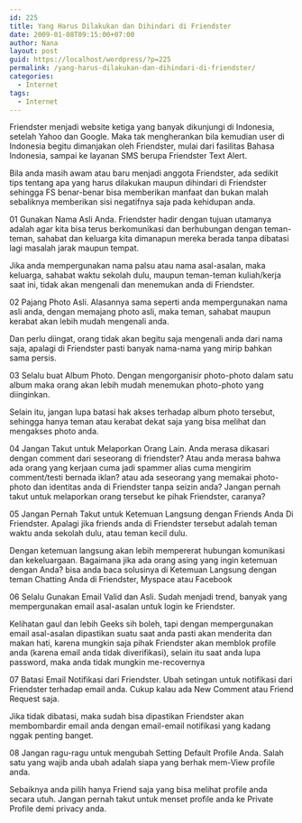 ```yaml
---
id: 225
title: Yang Harus Dilakukan dan Dihindari di Friendster
date: 2009-01-08T09:15:00+07:00
author: Nana
layout: post
guid: https://localhost/wordpress/?p=225
permalink: /yang-harus-dilakukan-dan-dihindari-di-friendster/
categories:
  - Internet
tags:
  - Internet
---
```

Friendster menjadi website ketiga yang banyak dikunjungi di Indonesia, setelah Yahoo dan Google. Maka tak mengherankan bila kemudian user di Indonesia begitu dimanjakan oleh Friendster, mulai dari fasilitas Bahasa Indonesia, sampai ke layanan SMS berupa Friendster Text Alert.

Bila anda masih awam atau baru menjadi anggota Friendster, ada sedikit tips tentang apa yang harus dilakukan maupun dihindari di Friendster sehingga FS benar-benar bisa memberikan manfaat dan bukan malah sebaliknya memberikan sisi negatifnya saja pada kehidupan anda.

01 Gunakan Nama Asli Anda. Friendster hadir dengan tujuan utamanya adalah agar kita bisa terus berkomunikasi dan berhubungan dengan teman-teman, sahabat dan keluarga kita dimanapun mereka berada tanpa dibatasi lagi masalah jarak maupun tempat.

Jika anda mempergunakan nama palsu atau nama asal-asalan, maka keluarga, sahabat waktu sekolah dulu, maupun teman-teman kuliah/kerja saat ini, tidak akan mengenali dan menemukan anda di Friendster.

02 Pajang Photo Asli. Alasannya sama seperti anda mempergunakan nama asli anda, dengan memajang photo asli, maka teman, sahabat maupun kerabat akan lebih mudah mengenali anda.

Dan perlu diingat, orang tidak akan begitu saja mengenali anda dari nama saja, apalagi di Friendster pasti banyak nama-nama yang mirip bahkan sama persis.

03 Selalu buat Album Photo. Dengan mengorganisir photo-photo dalam satu album maka orang akan lebih mudah menemukan photo-photo yang diinginkan.

Selain itu, jangan lupa batasi hak akses terhadap album photo tersebut, sehingga hanya teman atau kerabat dekat saja yang bisa melihat dan mengakses photo anda.

04 Jangan Takut untuk Melaporkan Orang Lain. Anda merasa dikasari dengan comment dari seseorang di friendster? Atau anda merasa bahwa ada orang yang kerjaan cuma jadi spammer alias cuma mengirim comment/testi bernada iklan? atau ada seseorang yang memakai photo-photo dan identitas anda di Friendster tanpa seizin anda? Jangan pernah takut untuk melaporkan orang tersebut ke pihak Friendster, caranya?

05 Jangan Pernah Takut untuk Ketemuan Langsung dengan Friends Anda Di Friendster. Apalagi jika friends anda di Friendster tersebut adalah teman waktu anda sekolah dulu, atau teman kecil dulu.

Dengan ketemuan langsung akan lebih mempererat hubungan komunikasi dan kekeluargaan. Bagaimana jika ada orang asing yang ingin ketemuan dengan Anda? bisa anda baca solusinya di Ketemuan Langsung dengan teman Chatting Anda di Friendster, Myspace atau Facebook

06 Selalu Gunakan Email Valid dan Asli. Sudah menjadi trend, banyak yang mempergunakan email asal-asalan untuk login ke Friendster.

Kelihatan gaul dan lebih Geeks sih boleh, tapi dengan mempergunakan email asal-asalan dipastikan suatu saat anda pasti akan menderita dan makan hati, karena mungkin saja pihak Friendster akan memblok profile anda (karena email anda tidak diverifikasi), selain itu saat anda lupa password, maka anda tidak mungkin me-recovernya

07 Batasi Email Notifikasi dari Friendster. Ubah setingan untuk notifikasi dari Friendster terhadap email anda. Cukup kalau ada New Comment atau Friend Request saja.

Jika tidak dibatasi, maka sudah bisa dipastikan Friendster akan membombardir email anda dengan email-email notifikasi yang kadang nggak penting banget.

08 Jangan ragu-ragu untuk mengubah Setting Default Profile Anda. Salah satu yang wajib anda ubah adalah siapa yang berhak mem-View profile anda.

Sebaiknya anda pilih hanya Friend saja yang bisa melihat profile anda secara utuh. Jangan pernah takut untuk menset profile anda ke Private Profile demi privacy anda.